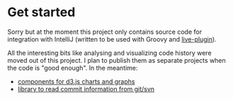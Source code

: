 Get started
===========

Sorry but at the moment this project only contains source code for integration with IntelliJ
(written to be used with Groovy and [live-plugin](https://github.com/dkandalov/live-plugin)).

All the interesting bits like analysing and visualizing code history were moved out of this project.
I plan to publish them as separate projects when the code is "good enough".
In the meantime:
 - [components for d3.js charts and graphs](https://github.com/dkandalov/d3-components)
 - [library to read commit information from git/svn](https://github.com/dkandalov/vcs-reader)

